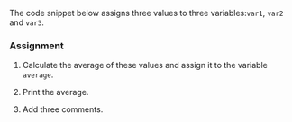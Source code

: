 The code snippet below assigns three values to three variables:`var1`, `var2` and `var3`.

### Assignment

1. Calculate the average of these values and assign it to the variable `average`.

2. Print the average. 

3. Add three comments. 
